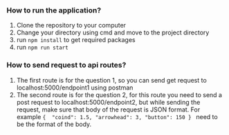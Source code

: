 ### How to run the application?
1. Clone the repository to your computer
2. Change your directory using cmd and move to the project directory
3. run `npm install` to get required packages
4. run `npm run start`

### How to send request to api routes?
1. The first route is for the question 1, so you can send get request to localhost:5000/endpoint1 using postman
2. The second route is for the question 2, for this route you need to send a post request to localhost:5000/endpoint2, but while sending the request, make sure that body of the request is JSON format. For example
`{ 
  "coind": 1.5,
  "arrowhead": 3,
  "button": 150
} `
need to be the format of the body.
